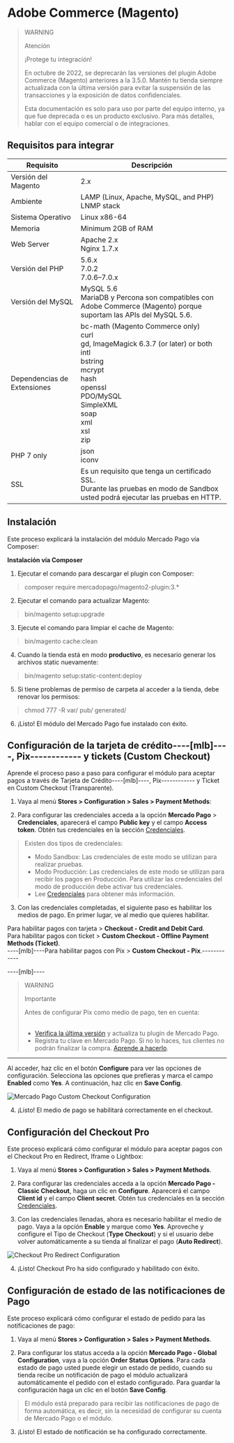 # Adobe Commerce (Magento)

> WARNING
>
> Atención
>
> ¡Protege tu integración!
>
> En octubre de 2022, se deprecarán las versiones del plugin Adobe Commerce (Magento) anteriores a la 3.5.0. Mantén tu tienda siempre actualizada con la última versión para evitar la suspensión de las transacciones y la exposición de datos confidenciales.
>
> Esta documentación es solo para uso por parte del equipo interno, ya que fue deprecada o es un producto exclusivo. Para más detalles, hablar con el equipo comercial o de integraciones.

## Requisitos para integrar

| Requisito | Descripción |
| --- | --- |
| Versión del Magento | 2.x |
| Ambiente | LAMP (Linux, Apache, MySQL, and PHP)<br/>LNMP stack |
| Sistema Operativo | Linux x86-64 |
| Memoria | Minimum 2GB of RAM |
| Web Server | Apache 2.x<br/>Nginx 1.7.x |
| Versión del PHP | 5.6.x<br/>7.0.2<br/>7.0.6–7.0.x<br/> |
| Versión del MySQL | MySQL 5.6<br/>MariaDB y Percona son compatibles con Adobe Commerce (Magento) porque suportam las APIs del MySQL 5.6. |
| Dependencias de Extensiones | bc-math (Magento Commerce only)<br/>curl<br/>gd, ImageMagick 6.3.7 (or later) or both<br/>intl<br/>bstring<br/>mcrypt<br/>hash<br/>openssl<br/>PDO/MySQL<br/>SimpleXML<br/>soap<br/>xml<br/>xsl<br/>zip<br/> |
| PHP 7 only | json<br/>iconv |
| SSL | Es un requisito que tenga un certificado SSL.<br/>Durante las pruebas en modo de Sandbox usted podrá ejecutar las pruebas en HTTP. |


## Instalación

Este proceso explicará la instalación del módulo Mercado Pago vía Composer:

**Instalación vía Composer**

1) Ejecutar el comando para descargar el plugin con Composer: 

> composer require mercadopago/magento2-plugin:3.*

2) Ejecutar el comando para actualizar Magento:

> bin/magento setup:upgrade

3) Ejecute el comando para limpiar el cache de Magento:

> bin/magento cache:clean

4) Cuando la tienda está en modo **productivo**, es necesario generar los archivos static nuevamente:

> bin/magento setup:static-content:deploy

5) Si tiene problemas de permiso de carpeta al acceder a la tienda, debe renovar los permisos:

> chmod 777 -R var/ pub/ generated/

6) ¡Listo! El módulo del Mercado Pago fue instalado con éxito.


## Configuración de la tarjeta de crédito----[mlb]----, Pix------------ y tickets (Custom Checkout)

Aprende el proceso paso a paso para configurar el módulo para aceptar pagos a través de Tarjeta de Crédito----[mlb]----, Pix------------ y Ticket en Custom Checkout (Transparente). 

1) Vaya al menú **Stores > Configuration > Sales > Payment Methods**:

2) Para configurar las credenciales acceda a la opción **Mercado Pago** > **Credenciales**, aparecerá el campo **Public key** y el campo **Access token**. Obtén tus credenciales en la sección [Credenciales]([FAKER][CREDENTIALS][URL]).

> Existen dos tipos de credenciales:
> * Modo Sandbox: Las credenciales de este modo se utilizan para realizar pruebas.
> * Modo Producción: Las credenciales de este modo se utilizan para recibir los pagos en Producción. Para utilizar las credenciales del modo de producción debe activar tus credenciales.
> * Lee [Credenciales](https://www.mercadopago[FAKER][URL][DOMAIN]/developers/es/guides/resources/credentials) para obtener más información.

3) Con las credenciales completadas, el siguiente paso es habilitar los medios de pago.
En primer lugar, ve al medio que quieres habilitar.

Para habilitar pagos con tarjeta > **Checkout - Credit and Debit Card**.<br>
Para habilitar pagos con ticket > **Custom Checkout - Offline Payment Methods (Ticket)**.<br>
----[mlb]----Para habilitar pagos con Pix  > **Custom Checkout - Pix**.------------

----[mlb]----
> WARNING
>
> Importante
>
> Antes de configurar Pix como medio de pago, ten en cuenta:<br><br>
> - [Verifica la última versión](https://marketplace.magento.com/mercadopago-core.html#product.info.details.release_notes) y actualiza tu plugin de Mercado Pago.<br>
> - Registra tu clave en Mercado Pago. Si no lo haces, tus clientes no podrán finalizar la compra. [Aprende a hacerlo](https://www.mercadopago.com.br/stop/pix?url=https%3A%2F%2Fwww.mercadopago.com.br%2Fadmin-pix-keys%2Fmy-keys&authentication_mode=required).
------------

Al acceder, haz clic en el botón **Configure** para ver las opciones de configuración. Selecciona las opciones que prefieras y marca el campo **Enabled** como **Yes**. A continuación, haz clic en **Save Config**.

![Mercado Pago Custom Checkout Configuration](images/magento2/mercadopago_custom_checkout_configuration.png)

4) ¡Listo! El medio de pago se habilitará correctamente en el checkout.


## Configuración del Checkout Pro

Este proceso explicará cómo configurar el módulo para aceptar pagos con el Checkout Pro en Redirect, Iframe o Lightbox:

1) Vaya al menú **Stores > Configuration > Sales > Payment Methods**.

2) Para configurar las credenciales acceda a la opción **Mercado Pago - Classic Checkout**, haga un clic en **Configure**. Aparecerá el campo **Client id** y el campo **Client secret**. Obtén tus credenciales en la sección [Credenciales]([FAKER][CREDENTIALS][URL]).

3) Con las credenciales llenadas, ahora es necesario habilitar el medio de pago. Vaya a la opción **Enable** y marque como **Yes**. Aproveche y configure el Tipo de Checkout (**Type Checkout**) y si el usuario debe volver automáticamente a su tienda al finalizar el pago (**Auto Redirect**).

![Checkout Pro Redirect Configuration](images/magento2/mercadopago_global_configuration.png)

4) ¡Listo! Checkout Pro ha sido configurado y habilitado con éxito.


## Configuración de estado de las notificaciones de Pago

Este proceso explicará cómo configurar el estado de pedido para las notificaciones de pago:

1) Vaya al menú **Stores > Configuration > Sales > Payment Methods**.

2) Para configurar los status acceda a la opción **Mercado Pago - Global Configuration**, vaya a la opción **Order Status Options**. Para cada estado de pago usted puede elegir un estado de pedido, cuando su tienda recibe un notificación de pago el módulo actualizará automáticamente el pedido con el estado configurado. Para guardar la configuración haga un clic en el botón **Save Config**.

> El módulo está preparado para recibir las notificaciones de pago de forma automática, es decir, sin la necesidad de configurar su cuenta de Mercado Pago o el módulo.

3) ¡Listo! El estado de notificación se ha configurado correctamente.
